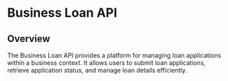 # Business Loan API
## Overview
The Business Loan API provides a platform for managing loan applications within a business context. 
It allows users to submit loan applications, retrieve application status, and manage loan details 
efficiently.

